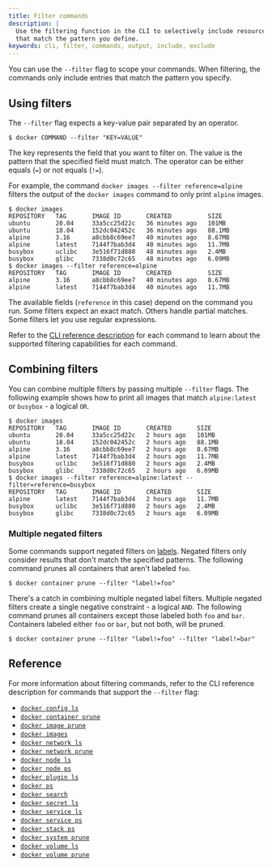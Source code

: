```yaml
---
title: Filter commands
description: |
  Use the filtering function in the CLI to selectively include resources
  that match the pattern you define.
keywords: cli, filter, commands, output, include, exclude
---
```


You can use the `--filter` flag to scope your commands. When filtering, the
commands only include entries that match the pattern you specify.

## Using filters

The `--filter` flag expects a key-value pair separated by an operator.

```console
$ docker COMMAND --filter "KEY=VALUE"
```

The key represents the field that you want to filter on.
The value is the pattern that the specified field must match.
The operator can be either equals (`=`) or not equals (`!=`).

For example, the command `docker images --filter reference=alpine` filters the
output of the `docker images` command to only print `alpine` images.

```console
$ docker images
REPOSITORY   TAG       IMAGE ID       CREATED          SIZE
ubuntu       20.04     33a5cc25d22c   36 minutes ago   101MB
ubuntu       18.04     152dc042452c   36 minutes ago   88.1MB
alpine       3.16      a8cbb8c69ee7   40 minutes ago   8.67MB
alpine       latest    7144f7bab3d4   40 minutes ago   11.7MB
busybox      uclibc    3e516f71d880   48 minutes ago   2.4MB
busybox      glibc     7338d0c72c65   48 minutes ago   6.09MB
$ docker images --filter reference=alpine
REPOSITORY   TAG       IMAGE ID       CREATED          SIZE
alpine       3.16      a8cbb8c69ee7   40 minutes ago   8.67MB
alpine       latest    7144f7bab3d4   40 minutes ago   11.7MB
```

The available fields (`reference` in this case) depend on the command you run.
Some filters expect an exact match. Others handle partial matches. Some filters
let you use regular expressions.

Refer to the [CLI reference description](#reference) for each command to learn
about the supported filtering capabilities for each command.

## Combining filters

You can combine multiple filters by passing multiple `--filter` flags. The
following example shows how to print all images that match `alpine:latest` or
`busybox` - a logical `OR`.

```console
$ docker images
REPOSITORY   TAG       IMAGE ID       CREATED       SIZE
ubuntu       20.04     33a5cc25d22c   2 hours ago   101MB
ubuntu       18.04     152dc042452c   2 hours ago   88.1MB
alpine       3.16      a8cbb8c69ee7   2 hours ago   8.67MB
alpine       latest    7144f7bab3d4   2 hours ago   11.7MB
busybox      uclibc    3e516f71d880   2 hours ago   2.4MB
busybox      glibc     7338d0c72c65   2 hours ago   6.09MB
$ docker images --filter reference=alpine:latest --filter=reference=busybox
REPOSITORY   TAG       IMAGE ID       CREATED       SIZE
alpine       latest    7144f7bab3d4   2 hours ago   11.7MB
busybox      uclibc    3e516f71d880   2 hours ago   2.4MB
busybox      glibc     7338d0c72c65   2 hours ago   6.09MB
```

### Multiple negated filters

Some commands support negated filters on [labels](./labels-custom-metadata.md).
Negated filters only consider results that don't match the specified patterns.
The following command prunes all containers that aren't labeled `foo`.

```console
$ docker container prune --filter "label!=foo"
```

There's a catch in combining multiple negated label filters. Multiple negated
filters create a single negative constraint - a logical `AND`. The following 
command prunes all containers except those labeled both `foo` and `bar`.
Containers labeled either `foo` or `bar`, but not both, will be pruned.

```console
$ docker container prune --filter "label!=foo" --filter "label!=bar"
```

## Reference

For more information about filtering commands, refer to the CLI reference
description for commands that support the `--filter` flag:

- [`docker config ls`](../engine/reference/commandline/config_ls.md)
- [`docker container prune`](../engine/reference/commandline/container_prune.md)
- [`docker image prune`](../engine/reference/commandline/image_prune.md)
- [`docker images`](../engine/reference/commandline/images.md)
- [`docker network ls`](../engine/reference/commandline/network_ls.md)
- [`docker network prune`](../engine/reference/commandline/network_prune.md)
- [`docker node ls`](../engine/reference/commandline/node_ls.md)
- [`docker node ps`](../engine/reference/commandline/node_ps.md)
- [`docker plugin ls`](../engine/reference/commandline/plugin_ls.md)
- [`docker ps`](../engine/reference/commandline/ps.md)
- [`docker search`](../engine/reference/commandline/search.md)
- [`docker secret ls`](../engine/reference/commandline/secret_ls.md)
- [`docker service ls`](../engine/reference/commandline/service_ls.md)
- [`docker service ps`](../engine/reference/commandline/service_ps.md)
- [`docker stack ps`](../engine/reference/commandline/stack_ps.md)
- [`docker system prune`](../engine/reference/commandline/system_prune.md)
- [`docker volume ls`](../engine/reference/commandline/volume_ls.md)
- [`docker volume prune`](../engine/reference/commandline/volume_prune.md)

